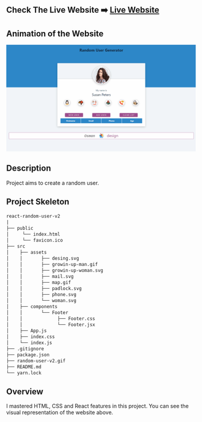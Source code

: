 ## Check The Live Website ➡️ [Live Website](https://osmankoyuncuu.github.io/react-random-user-v2/)

## Animation of the Website

![image](./random-user-v2.gif)

## Description

Project aims to create a random user.

## Project Skeleton

    react-random-user-v2
    |
    ├── public
    │     └── index.html
    │     └── favicon.ico
    ├── src
    │    ├── assets
    │    │       ├── desing.svg
    │    │       ├── growin-up-man.gif
    │    │       ├── growin-up-woman.svg
    │    │       ├── mail.svg
    │    │       ├── map.gif
    │    │       ├── padlock.svg
    │    │       ├── phone.svg
    │    │       └── woman.svg
    │    ├── components
    │    │       └── Footer
    │    │             ├── Footer.css
    │    │             └── Footer.jsx
    │    ├── App.js
    │    ├── index.css
    │    └── index.js
    ├── .gitignore
    ├── package.json
    ├── random-user-v2.gif
    ├── README.md
    └── yarn.lock

## Overview

I mastered HTML, CSS and React features in this project. You can see the visual representation of the website above.
